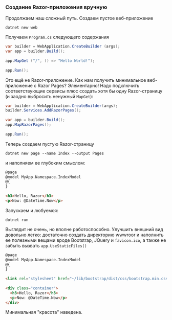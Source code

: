 ### Создание Razor-приложения вручную

Продолжаем наш сложный путь. Создаем пустое веб-приложение

```
dotnet new web
```

Получаем `Program.cs` следующего содержания

```csharp
var builder = WebApplication.CreateBuilder (args);
var app = builder.Build();
 
app.MapGet ("/", () => "Hello World!");
 
app.Run();
```

Это ещё не Razor-приложение. Как нам получить минимальное веб-приложение с Razor Pages? Элементарно! Надо подключить соответствующие сервисы плюс создать хотя бы одну Razor-страницу (и заодно выбросить ненужный `MapGet`):

```csharp
var builder = WebApplication.CreateBuilder(args);
builder.Services.AddRazorPages();
 
var app = builder.Build();
app.MapRazorPages();
 
app.Run();
```

Теперь создаем пустую Razor-страницу

```
dotnet new page --name Index --output Pages
```

и наполняем ее глубоким смыслом:

```html
@page
@model MyApp.Namespace.IndexModel
@{
}
 
<h3>Hello, Razor</h3>
<p>Now: @DateTime.Now</p>
```

Запускаем и любуемся:

```
dotnet run
```

Выглядит не очень, но вполне работоспособно. Улучшить внешний вид довольно легко: достаточно создать директорию wwwroor и наполнить ее полезными вещами вроде Bootstrap, JQuery и `favicon.ico`, а также не забыть вызвать `app.UseStaticFiles()`

```html
@page
@model MyApp.Namespace.IndexModel
@{
}
 
<link rel="stylesheet" href="~/lib/bootstrap/dist/css/bootstrap.min.css"/>
 
<div class="container">
  <h3>Hello, Razor</h3>
  <p>Now: @DateTime.Now</p>
</div>
```

Минимальная "красота" наведена.
